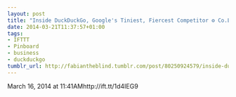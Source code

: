 ```yaml
---
layout: post
title: "Inside DuckDuckGo, Google's Tiniest, Fiercest Competitor ⚙ Co.Labs ⚙ code +community"
date: 2014-03-21T11:37:57+01:00
tags:
- IFTTT
- Pinboard
- business
- duckduckgo
tumblr_url: http://fabiantheblind.tumblr.com/post/80250924579/inside-duckduckgo-googles-tiniest-fiercest
---
```

March 16, 2014 at 11:41AMhttp://ift.tt/1d4IEG9
